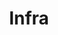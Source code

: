 ---
title: "Infra"
layout: category
permalink: /categories/infra/
author_profile: true
taxonomy: Infra
sidebar:
  nav: "categories"
---